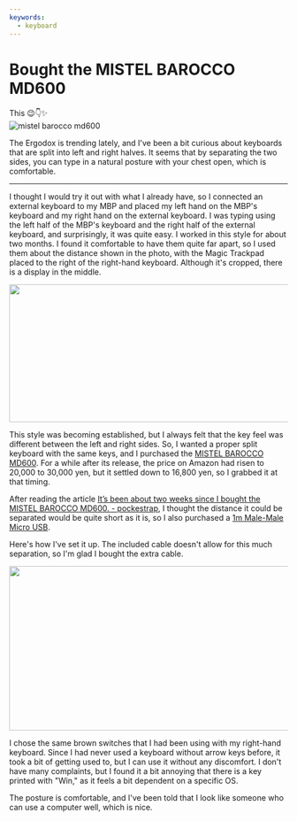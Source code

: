 ```yaml
---
keywords:
  - keyboard
---
```


# Bought the MISTEL BAROCCO MD600

This 😉👇✨  
![mistel barocco md600](https://static.wixstatic.com/media/511af5_d06f51c1d3e548ccb2294eb061422efb~mv2.png/v1/fill/w_1091,h_441,al_c,lg_1/511af5_d06f51c1d3e548ccb2294eb061422efb~mv2.png)

The Ergodox is trending lately, and I've been a bit curious about keyboards that are split into left and right halves. It seems that by separating the two sides, you can type in a natural posture with your chest open, which is comfortable.

---

I thought I would try it out with what I already have, so I connected an external keyboard to my MBP and placed my left hand on the MBP's keyboard and my right hand on the external keyboard. I was typing using the left half of the MBP's keyboard and the right half of the external keyboard, and surprisingly, it was quite easy. I worked in this style for about two months. I found it comfortable to have them quite far apart, so I used them about the distance shown in the photo, with the Magic Trackpad placed to the right of the right-hand keyboard. Although it's cropped, there is a display in the middle.

<img src="https://cdn-ak.f.st-hatena.com/images/fotolife/m/morishin127/20161217/20161217165523.jpg" width="512" height="249" loading="lazy" />

This style was becoming established, but I always felt that the key feel was different between the left and right sides. So, I wanted a proper split keyboard with the same keys, and I purchased the [MISTEL BAROCCO MD600](http://amzn.to/2hESziD). For a while after its release, the price on Amazon had risen to 20,000 to 30,000 yen, but it settled down to 16,800 yen, so I grabbed it at that timing.

After reading the article [It’s been about two weeks since I bought the MISTEL BAROCCO MD600. - pockestrap](http://pocke.hatenablog.com/entry/2016/11/15/195008), I thought the distance it could be separated would be quite short as it is, so I also purchased a [1m Male-Male Micro USB](http://amzn.to/2hETtvH).

Here's how I've set it up. The included cable doesn't allow for this much separation, so I'm glad I bought the extra cable.

<img src="https://cdn-ak.f.st-hatena.com/images/fotolife/m/morishin127/20161217/20161217165525.jpg" width="512" height="297" loading="lazy" />

I chose the same brown switches that I had been using with my right-hand keyboard. Since I had never used a keyboard without arrow keys before, it took a bit of getting used to, but I can use it without any discomfort. I don't have many complaints, but I found it a bit annoying that there is a key printed with "Win," as it feels a bit dependent on a specific OS.

The posture is comfortable, and I've been told that I look like someone who can use a computer well, which is nice.